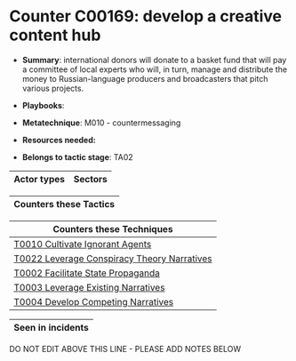 # Counter C00169: develop a creative content hub

* **Summary**: international donors will donate to a basket fund that will pay a committee of local experts who will, in turn, manage and distribute the money to Russian-language producers and broadcasters that pitch various projects.

* **Playbooks**: 

* **Metatechnique**: M010 - countermessaging

* **Resources needed:** 

* **Belongs to tactic stage**: TA02


| Actor types | Sectors |
| ----------- | ------- |



| Counters these Tactics |
| ---------------------- |



| Counters these Techniques |
| ------------------------- |
| [T0010 Cultivate Ignorant Agents](../../generated_pages/techniques/T0010.md) |
| [T0022 Leverage Conspiracy Theory Narratives](../../generated_pages/techniques/T0022.md) |
| [T0002 Facilitate State Propaganda](../../generated_pages/techniques/T0002.md) |
| [T0003 Leverage Existing Narratives](../../generated_pages/techniques/T0003.md) |
| [T0004 Develop Competing Narratives](../../generated_pages/techniques/T0004.md) |



| Seen in incidents |
| ----------------- |


DO NOT EDIT ABOVE THIS LINE - PLEASE ADD NOTES BELOW